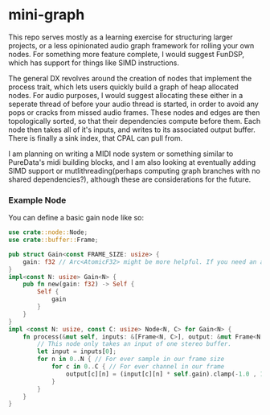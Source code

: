 # mini-graph

This repo serves mostly as a learning exercise for structuring larger projects, or a less opinionated audio graph framework for rolling your own nodes. For something more feature complete, I would suggest FunDSP, which has support for things like SIMD instructions.

The general DX revolves around the creation of nodes that implement the process trait, which lets users quickly build a graph of heap allocated nodes. For audio purposes, I would suggest allocating these either in a seperate thread of before your audio thread is started, in order to avoid any pops or cracks from missed audio frames. These nodes and edges are then topologically sorted, so that their dependencies compute before them. Each node then takes all of it's inputs, and writes to its associated output buffer. There is finally a sink index, that CPAL can pull from. 

I am planning on writing a MIDI node system or something similar to PureData's midi building blocks, and I am also looking at eventually adding SIMD support or mutlithreading(perhaps computing graph branches with no shared dependencies?), although these are considerations for the future. 

### Example Node

You can define a basic gain node like so:

```rust
use crate::node::Node;
use crate::buffer::Frame;

pub struct Gain<const FRAME_SIZE: usize> {
    gain: f32 // Arc<AtomicF32> might be more helpful. If you need an atomic f32 there is an easy trick
}
impl<const N: usize> Gain<N> {
    pub fn new(gain: f32) -> Self {
        Self {
            gain
        }
    }
}
impl <const N: usize, const C: usize> Node<N, C> for Gain<N> {
    fn process(&mut self, inputs: &[Frame<N, C>], output: &mut Frame<N, C>){
        // This node only takes an input of one stereo buffer.
        let input = inputs[0];
        for n in 0..N { // For ever sample in our frame size
            for c in 0..C { // For ever channel in our frame
                output[c][n] = (input[c][n] * self.gain).clamp(-1.0 , 1.0);
            }
        }
    }
}
```